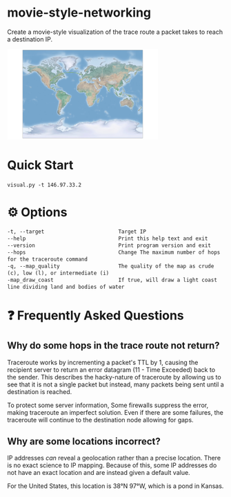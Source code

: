 # movie-style-networking
Create a movie-style visualization of the trace route a packet takes to reach a destination IP.

 <img src="git/exampletracert.png" width="350" title="Example Trace Route">

# Quick Start
`visual.py -t 146.97.33.2`

# ⚙ Options
    -t, --target                        Target IP
    --help                              Print this help text and exit
    --version                           Print program version and exit
    --hops                              Change The maximum number of hops for the traceroute command
    -q, --map_quality                   The quality of the map as crude (c), low (l), or intermediate (i)
    -map_draw_coast                     If true, will draw a light coast line dividing land and bodies of water

# ❓ Frequently Asked Questions 

## Why do some hops in the trace route not return?
Traceroute works by incrementing a packet's TTL by 1, causing the recipient server to return an error datagram (11 - Time Exceeded) back to the sender. This describes the hacky-nature of traceroute by allowing us to see that it is not a single packet but instead, many packets being sent until a destination is reached.

To protect some server information, Some firewalls suppress the error, making traceroute an imperfect solution. Even if there are some failures, the traceroute will continue to the destination node allowing for gaps.

## Why are some locations incorrect?
IP addresses *can* reveal a geolocation rather than a precise location. There is no exact science to IP mapping. Because of this, some IP addresses do not have an exact location and are instead given a default value.

For the United States, this location is 38°N 97°W, which is a pond in Kansas. 